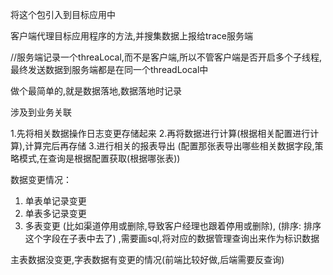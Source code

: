 
将这个包引入到目标应用中

客户端代理目标应用程序的方法,并搜集数据上报给trace服务端


//服务端记录一个threaLocal,而不是客户端,所以不管客户端是否开启多个子线程,最终发送数据到服务端都是在同一个threadLocal中

做个最简单的,就是数据落地,数据落地时记录

涉及到业务关联

1.先将相关数据操作日志变更存储起来
2.再将数据进行计算(根据相关配置进行计算),计算完后再存储
3.进行相关的报表导出 (配置那张表导出哪些相关数据字段,策略模式,在查询是根据配置获取(根据哪张表))

数据变更情况：
1. 单表单记录变更
2. 单表多记录变更
2. 多表变更 (比如渠道停用或删除,导致客户经理也跟着停用或删除), (排序: 排序这个字段在子表中去了) ,需要画sql,将对应的数据管理查询出来作为标识数据

主表数据没变更,字表数据有变更的情况(前端比较好做,后端需要反查询)